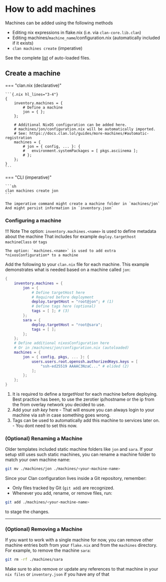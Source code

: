 # How to add machines

Machines can be added using the following methods

- Editing nix expressions in flake.nix (i.e. via `clan-core.lib.clan`)
- Editing machines/`machine_name`/configuration.nix (automatically included if it exists)
- `clan machines create` (imperative)

See the complete [list](../../guides/more-machines.md#automatic-registration) of auto-loaded files.

## Create a machine

=== "clan.nix (declarative)"

    ```{.nix hl_lines="3-4"}
    {
        inventory.machines = {
            # Define a machine
            jon = { };
        };

        # Additional NixOS configuration can be added here.
        # machines/jon/configuration.nix will be automatically imported.
        # See: https://docs.clan.lol/guides/more-machines/#automatic-registration
        machines = {
            # jon = { config, ... }: {
            #   environment.systemPackages = [ pkgs.asciinema ];
            # };
        };
    }
    ```

=== "CLI (imperative)"

    ```sh
    clan machines create jon
    ```

    The imperative command might create a machine folder in `machines/jon`
    And might persist information in `inventory.json`


### Configuring a machine

!!! Note
    The option: `inventory.machines.<name>` is used to define metadata about the machine
    That includes for example `deploy.targethost` `machineClass` or `tags`

    The option: `machines.<name>` is used to add extra *nixosConfiguration* to a machine

Add the following to your `clan.nix` file for each machine.
This example demonstrates what is needed based on a machine called `jon`:

```{.nix .annotate title="clan.nix" hl_lines="3-9 18-22"}
{
    inventory.machines = {
        jon = {
            # Define targetHost here
            # Required before deployment
            deploy.targetHost = "root@jon"; # (1)
            # Define tags here (optional)
            tags = [ ]; # (3)
        };
        sara = {
            deploy.targetHost = "root@sara";
            tags = [ ];
        };
    };
    # Define additional nixosConfiguration here
    # Or in /machines/jon/configuration.nix (autoloaded)
    machines = {
        jon = { config, pkgs, ... }: {
            users.users.root.openssh.authorizedKeys.keys = [
                "ssh-ed25519 AAAAC3NzaC..." # elided (2)
            ];
        };
    };
}
```

1. It is required to define a *targetHost* for each machine before deploying. Best practice has been, to use the zerotier ip/hostname or the ip from the from overlay network you decided to use.
2. Add your *ssh key* here - That will ensure you can always login to your machine via *ssh* in case something goes wrong.
3. Tags can be used to automatically add this machine to services later on. - You dont need to set this now.

### (Optional) Renaming a Machine

Older templates included static machine folders like `jon` and `sara`.
If your setup still uses such static machines, you can rename a machine folder to match your own machine name:

```bash
git mv ./machines/jon ./machines/<your-machine-name>
```

Since your Clan configuration lives inside a Git repository, remember:

* Only files tracked by Git (`git add`) are recognized.
* Whenever you add, rename, or remove files, run:

```bash
git add ./machines/<your-machine-name>
```

to stage the changes.

---

### (Optional) Removing a Machine

If you want to work with a single machine for now, you can remove other machine entries both from your `flake.nix` and from the `machines` directory. For example, to remove the machine `sara`:

```bash
git rm -rf ./machines/sara
```

Make sure to also remove or update any references to that machine in your `nix files` or `inventory.json` if you have any of that
